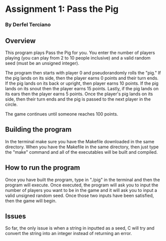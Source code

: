 # Assignment 1: Pass the Pig
### By Derfel Terciano

## Overview

This program plays Pass the Pig for you. You enter the number of players playing (you can play from 2 to 10 people inclusive) and a valid random seed (must be an unsigned integer).

The program then starts with player 0 and pseudorandomly rolls the "pig." If the pig lands on its side, then the player earns 0 points and their turn ends. If the pig lands on its back or upright, then player earns 10 points. If the pig lands on its snout then the player earns 15 points. Lastly, if the pig lands on its ears then the player earns 5 points. Once the player's pig lands on its side, then their turn ends and the pig is passed to the next player in the circle.

The game continues until someone reaches 100 points.

## Building the program

In the terminal make sure you have the Makefile downloaded in the same directory. When you have the Makefile in the same directory, then just type the "make" command and all of the executables will be built and compiled.

## How to run the program

Once you have built the program, type in "./pig" in the terminal and then the program will execute. Once executed, the program will ask you to input the number of players you want to be in the game and it will ask you to input a valid unsigned random seed. Once those two inputs have been satisfied, then the game will begin.

## Issues

So far, the only issue is when a string in inputted as a seed, C will try and convert the string into an integer instead of returning an error.
